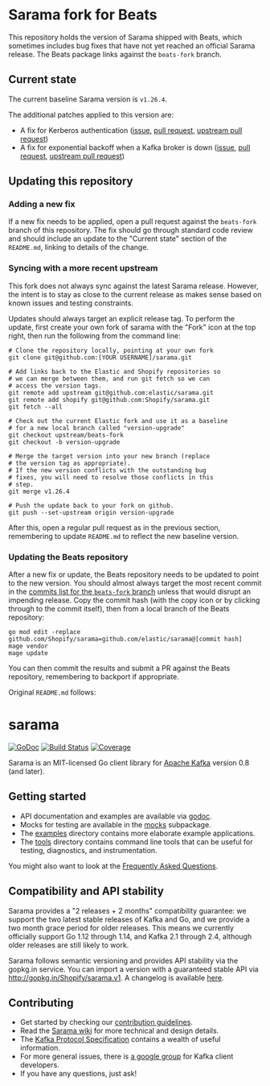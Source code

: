 
# Sarama fork for Beats

This repository holds the version of Sarama shipped with Beats, which sometimes includes bug fixes that have not yet reached an official Sarama release. The Beats package links against the `beats-fork` branch.

## Current state

The current baseline Sarama version is `v1.26.4`.

The additional patches applied to this version are:
- A fix for Kerberos authentication ([issue](PENDING), [pull request](PENDING), [upstream pull request](PENDING))
- A fix for exponential backoff when a Kafka broker is down ([issue](PENDING), [pull request](PENDING), [upstream pull request](PENDING))

## Updating this repository

### Adding a new fix

If a new fix needs to be applied, open a pull request against the `beats-fork` branch of this repository. The fix should go through standard code review and should include an update to the "Current state" section of the `README.md`, linking to details of the change.

### Syncing with a more recent upstream

This fork does not always sync against the latest Sarama release. However, the intent is to stay as close to the current release as makes sense based on known issues and testing constraints.

Updates should always target an explicit release tag. To perform the update, first create your own fork of sarama with the "Fork" icon at the top right, then run the following from the command line:

    # Clone the repository locally, pointing at your own fork
    git clone git@github.com:[YOUR USERNAME]/sarama.git

    # Add links back to the Elastic and Shopify repositories so
    # we can merge between them, and run git fetch so we can
    # access the version tags.
    git remote add upstream git@github.com:elastic/sarama.git
    git remote add shopify git@github.com:Shopify/sarama.git
    git fetch --all

    # Check out the current Elastic fork and use it as a baseline
    # for a new local branch called "version-upgrade"
    git checkout upstream/beats-fork
    git checkout -b version-upgrade

    # Merge the target version into your new branch (replace
    # the version tag as appropriate).
    # If the new version conflicts with the outstanding bug
    # fixes, you will need to resolve those conflicts in this
    # step.
    git merge v1.26.4

    # Push the update back to your fork on github.
    git push --set-upstream origin version-upgrade

After this, open a regular pull request as in the previous section, remembering to update `README.md` to reflect the new baseline version.

### Updating the Beats repository

After a new fix or update, the Beats repository needs to be updated to point to the new version. You should almost always target the most recent commit in the [commits list for the `beats-fork` branch](https://github.com/elastic/sarama/commits/beats-fork) unless that would disrupt an impending release. Copy the commit hash (with the copy icon or by clicking through to the commit itself), then from a local branch of the Beats repository:

    go mod edit -replace github.com/Shopify/sarama=github.com/elastic/sarama@[commit hash]
    mage vendor
    mage update

You can then commit the results and submit a PR against the Beats repository, remembering to backport if appropriate.

Original `README.md` follows:

# sarama

[![GoDoc](https://godoc.org/github.com/Shopify/sarama?status.svg)](https://godoc.org/github.com/Shopify/sarama)
[![Build Status](https://travis-ci.org/Shopify/sarama.svg?branch=master)](https://travis-ci.org/Shopify/sarama)
[![Coverage](https://codecov.io/gh/Shopify/sarama/branch/master/graph/badge.svg)](https://codecov.io/gh/Shopify/sarama)

Sarama is an MIT-licensed Go client library for [Apache Kafka](https://kafka.apache.org/) version 0.8 (and later).

## Getting started

- API documentation and examples are available via [godoc](https://godoc.org/github.com/Shopify/sarama).
- Mocks for testing are available in the [mocks](./mocks) subpackage.
- The [examples](./examples) directory contains more elaborate example applications.
- The [tools](./tools) directory contains command line tools that can be useful for testing, diagnostics, and instrumentation.

You might also want to look at the [Frequently Asked Questions](https://github.com/Shopify/sarama/wiki/Frequently-Asked-Questions).

## Compatibility and API stability

Sarama provides a "2 releases + 2 months" compatibility guarantee: we support
the two latest stable releases of Kafka and Go, and we provide a two month
grace period for older releases. This means we currently officially support
Go 1.12 through 1.14, and Kafka 2.1 through 2.4, although older releases are
still likely to work.

Sarama follows semantic versioning and provides API stability via the gopkg.in service.
You can import a version with a guaranteed stable API via http://gopkg.in/Shopify/sarama.v1.
A changelog is available [here](CHANGELOG.md).

## Contributing

- Get started by checking our [contribution guidelines](https://github.com/Shopify/sarama/blob/master/.github/CONTRIBUTING.md).
- Read the [Sarama wiki](https://github.com/Shopify/sarama/wiki) for more technical and design details.
- The [Kafka Protocol Specification](https://cwiki.apache.org/confluence/display/KAFKA/A+Guide+To+The+Kafka+Protocol) contains a wealth of useful information.
- For more general issues, there is [a google group](https://groups.google.com/forum/#!forum/kafka-clients) for Kafka client developers.
- If you have any questions, just ask!
